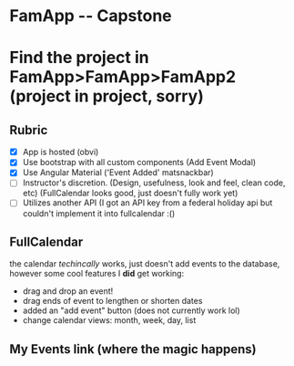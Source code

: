 # FamApp -- Capstone

# Find the project in FamApp>FamApp>FamApp2 (project in project, sorry)

## Rubric

- [x] App is hosted (obvi)
- [x] Use bootstrap with all custom components (Add Event Modal)
- [x] Use Angular Material ('Event Added' matsnackbar)
- [ ] Instructor's discretion. (Design, usefulness, look and feel, clean code, etc) (FullCalendar looks good, just doesn't fully work yet)
- [ ] Utilizes another API (I got an API key from a federal holiday api but couldn't implement it into fullcalendar :() 

## FullCalendar

the calendar *techincally* works, just doesn't add events to the database, however some cool features I **did** get working:

- drag and drop an event!
- drag ends of event to lengthen or shorten dates
- added an "add event" button (does not currently work lol)
- change calendar views: month, week, day, list


## My Events link (where the magic happens)

